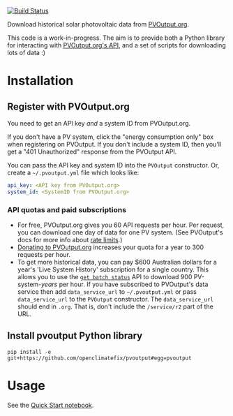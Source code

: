 [![Build Status](https://api.travis-ci.com/openclimatefix/pvoutput.svg)](https://travis-ci.com/openclimatefix/pvoutput/)

Download historical solar photovoltaic data from [PVOutput.org](https://pvoutput.org).

This code is a work-in-progress.  The aim is to provide both a Python library for interacting with [PVOutput.org's API](https://pvoutput.org/help.html#api), and a set of scripts for downloading lots of data :)

# Installation

## Register with PVOutput.org

You need to get an API key *and* a system ID from PVOutput.org.

If you don't have a PV system, click the "energy consumption only" box
when registering on PVOutput.  If you don't include a
system ID, then you'll get a "401 Unauthorized" response from the PVOutput API.

You can pass the API key and system ID into the `PVOutput` constructor.
Or, create a `~/.pvoutput.yml` file which looks like:

```yaml
api_key: <API key from PVOutput.org>
system_id: <SystemID from PVOutput.org>
```

### API quotas and paid subscriptions

* For free, PVOutput.org gives you 60 API requests per hour.  Per request, you can download one day of data for one PV system.  (See PVOutput's docs for more info about [rate limits](https://pvoutput.org/help.html#api-ratelimit).)
* [Donating to PVOutput.org](https://pvoutput.org/help.html#donations) increases your quota for a year to 300 requests per hour.
* To get more historical data, you can pay $600 Australian dollars for a year's 'Live System History' subscription for a single country.  This allows you to use the [`get batch status`](https://pvoutput.org/help.html#dataservice-getbatchstatus) API to download 900 PV-system-*years* per hour.  If you have subscribed to PVOutput's data service then add `data_service_url` to `~/.pvoutput.yml` or pass `data_service_url` to the `PVOutput` constructor.  The `data_service_url` should end in `.org`.  That is, don't include the `/service/r2` part of the URL.


## Install pvoutput Python library

`pip install -e git+https://github.com/openclimatefix/pvoutput#egg=pvoutput`


# Usage

See the [Quick Start notebook](examples/quick_start.ipynb).
